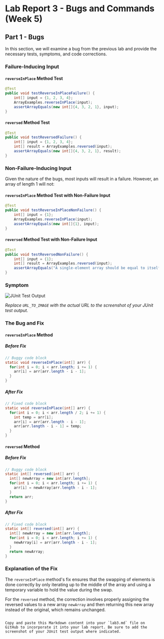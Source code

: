 # Lab Report 3 - Bugs and Commands (Week 5)

## Part 1 - Bugs

In this section, we will examine a bug from the previous lab and provide the necessary tests, symptoms, and code corrections.

### Failure-Inducing Input

#### `reverseInPlace` Method Test

```java
@Test
public void testReverseInPlaceFailure() {
    int[] input = {1, 2, 3, 4};
    ArrayExamples.reverseInPlace(input);
    assertArrayEquals(new int[]{4, 3, 2, 1}, input);
}
```

#### `reversed` Method Test

```java
@Test
public void testReversedFailure() {
    int[] input = {1, 2, 3, 4};
    int[] result = ArrayExamples.reversed(input);
    assertArrayEquals(new int[]{4, 3, 2, 1}, result);
}
```

### Non-Failure-Inducing Input

Given the nature of the bugs, most inputs will result in a failure. However, an array of length 1 will not:

#### `reverseInPlace` Method Test with Non-Failure Input

```java
@Test
public void testReverseInPlaceNonFailure() {
    int[] input = {1};
    ArrayExamples.reverseInPlace(input);
    assertArrayEquals(new int[]{1}, input);
}
```

#### `reversed` Method Test with Non-Failure Input

```java
@Test
public void testReversedNonFailure() {
    int[] input = {1};
    int[] result = ArrayExamples.reversed(input);
    assertArrayEquals("A single-element array should be equal to itself when reversed", new int[]{1}, result);
}
```

### Symptom

![JUnit Test Output](URL_TO_IMAGE)

*Replace `URL_TO_IMAGE` with the actual URL to the screenshot of your JUnit test output.*

### The Bug and Fix

#### `reverseInPlace` Method

##### Before Fix

```java
// Buggy code block
static void reverseInPlace(int[] arr) {
  for(int i = 0; i < arr.length; i += 1) {
    arr[i] = arr[arr.length - i - 1];
  }
}
```

##### After Fix

```java
// Fixed code block
static void reverseInPlace(int[] arr) {
  for(int i = 0; i < arr.length / 2; i += 1) {
    int temp = arr[i];
    arr[i] = arr[arr.length - i - 1];
    arr[arr.length - i - 1] = temp;
  }
}
```

#### `reversed` Method

##### Before Fix

```java
// Buggy code block
static int[] reversed(int[] arr) {
  int[] newArray = new int[arr.length];
  for(int i = 0; i < arr.length; i += 1) {
    arr[i] = newArray[arr.length - i - 1];
  }
  return arr;
}
```

##### After Fix

```java
// Fixed code block
static int[] reversed(int[] arr) {
  int[] newArray = new int[arr.length];
  for(int i = 0; i < arr.length; i += 1) {
    newArray[i] = arr[arr.length - i - 1];
  }
  return newArray;
}
```

### Explanation of the Fix

The `reverseInPlace` method's fix ensures that the swapping of elements is done correctly by only iterating up to the middle of the array and using a temporary variable to hold the value during the swap.

For the `reversed` method, the correction involves properly assigning the reversed values to a new array `newArray` and then returning this new array instead of the original, which remains unchanged.
```

Copy and paste this Markdown content into your `lab3.md` file on GitHub to incorporate it into your lab report. Be sure to add the screenshot of your JUnit test output where indicated.
